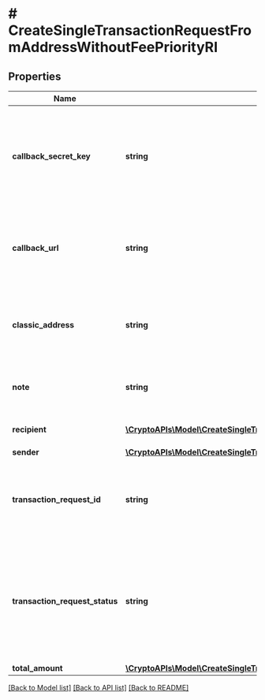 # # CreateSingleTransactionRequestFromAddressWithoutFeePriorityRI

## Properties

Name | Type | Description | Notes
------------ | ------------- | ------------- | -------------
**callback_secret_key** | **string** | Represents the Secret Key value provided by the customer. This field is used for security purposes during the callback notification, in order to prove the sender of the callback as Crypto APIs. For more information please see our [Documentation](https://developers.cryptoapis.io/technical-documentation/general-information/callbacks#callback-security). | [optional]
**callback_url** | **string** | Represents the URL that is set by the customer where the callback will be received at. The callback notification will be received only if and when the event occurs. &#x60;We support ONLY httpS type of protocol&#x60;. | [optional]
**classic_address** | **string** | Represents the public address, which is a compressed and shortened form of a public key. The classic address is shown when the source address is an x-Address. | [optional]
**note** | **string** | Represents an optional note to add a free text in, explaining or providing additional detail on the transaction request. | [optional]
**recipient** | [**\CryptoAPIs\Model\CreateSingleTransactionRequestFromAddressWithoutFeePriorityRIRecipient[]**](CreateSingleTransactionRequestFromAddressWithoutFeePriorityRIRecipient.md) | Defines the destination for the transaction, i.e. the recipient(s). |
**sender** | [**\CryptoAPIs\Model\CreateSingleTransactionRequestFromAddressWithoutFeePriorityRISender**](CreateSingleTransactionRequestFromAddressWithoutFeePriorityRISender.md) |  |
**transaction_request_id** | **string** | Represents a unique identifier of the transaction request (the request sent to make a transaction), which helps in identifying which callback and which &#x60;referenceId&#x60; concern that specific transaction request. |
**transaction_request_status** | **string** | Defines the status of the transaction, e.g. \&quot;created, \&quot;await_approval\&quot;, \&quot;pending\&quot;, \&quot;prepared\&quot;, \&quot;signed\&quot;, \&quot;broadcasted\&quot;, \&quot;success\&quot;, \&quot;failed\&quot;, \&quot;rejected\&quot;, mined\&quot;. |
**total_amount** | [**\CryptoAPIs\Model\CreateSingleTransactionRequestFromAddressWithoutFeePriorityRITotalAmount**](CreateSingleTransactionRequestFromAddressWithoutFeePriorityRITotalAmount.md) |  | [optional]

[[Back to Model list]](../../README.md#models) [[Back to API list]](../../README.md#endpoints) [[Back to README]](../../README.md)
